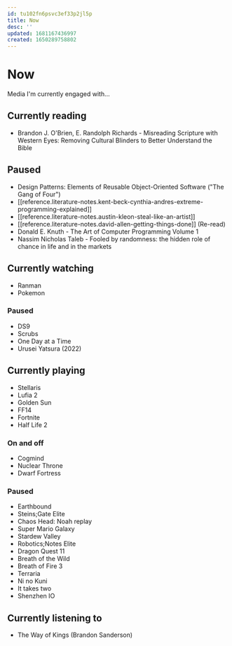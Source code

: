 ```yaml
---
id: tu102fn6psvc3ef33p2jl5p
title: Now
desc: ''
updated: 1681167436997
created: 1650289758802
---
```


# Now

Media I'm currently engaged with...

## Currently reading
- Brandon J. O'Brien, E. Randolph Richards - Misreading Scripture with Western Eyes: Removing Cultural Blinders to
  Better Understand the Bible
## Paused
- Design Patterns: Elements of Reusable Object-Oriented Software ("The Gang of Four")
- [[reference.literature-notes.kent-beck-cynthia-andres-extreme-programming-explained]]
- [[reference.literature-notes.austin-kleon-steal-like-an-artist]]
- [[reference.literature-notes.david-allen-getting-things-done]] (Re-read)
- Donald E. Knuth - The Art of Computer Programming Volume 1
- Nassim Nicholas Taleb - Fooled by randomness: the hidden role of chance in life and in the markets

## Currently watching
- Ranman
- Pokemon

### Paused
- DS9
- Scrubs
- One Day at a Time
- Urusei Yatsura (2022)

## Currently playing
- Stellaris
- Lufia 2
- Golden Sun
- FF14
- Fortnite
- Half Life 2

### On and off
- Cogmind
- Nuclear Throne
- Dwarf Fortress

### Paused
- Earthbound
- Steins;Gate Elite
- Chaos Head: Noah replay
- Super Mario Galaxy
- Stardew Valley
- Robotics;Notes Elite
- Dragon Quest 11
- Breath of the Wild
- Breath of Fire 3
- Terraria
- Ni no Kuni
- It takes two
- Shenzhen IO

## Currently listening to
- The Way of Kings (Brandon Sanderson)
